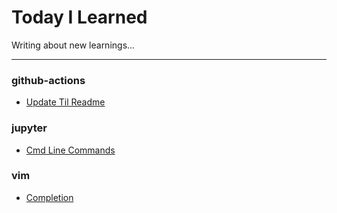 # Today I Learned

Writing about new learnings...

---
### github-actions

- [Update Til Readme](github-actions/update-til-readme.md)

### jupyter

- [Cmd Line Commands](jupyter/cmd-line-commands.md)

### vim

- [Completion](vim/completion.md)

